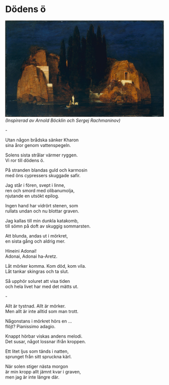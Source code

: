 # Dödens ö

![Dödens Ö - Böcklin](dödensö.jpg)
_(Inspirerad av Arnold Böcklin och Sergej Rachmaninov)_

\-

Utan någon brådska sänker Kharon  
sina åror genom vattenspegeln.  

Solens sista strålar värmer ryggen.  
Vi ror till dödens ö.  

På stranden blandas guld och karmosin  
med öns cypressers skuggade safir.  

Jag står i fören, svept i linne,  
ren och smord med olibanumolja,  
njutande en utsökt epilog.  

Ingen hand har vidrört stenen, som  
rullats undan och nu blottar graven.  

Jag kallas till min dunkla katakomb,  
till sömn på doft av skuggig sommarsten.  

Att blunda, andas ut i mörkret,  
en sista gång och aldrig mer.  

Hineini Adonai!  
Adonai, Adonai ha-Aretz.  

Låt mörker komma. Kom död, kom vila.  
Låt tankar skingras och ta slut.  

Så upphör soluret att visa tiden  
och hela livet har med det mätts ut.  

\-

Allt är tystnad. Allt är mörker.  
Men allt är inte alltid som man trott.  

Någonstans i mörkret hörs en ...  
flöjt? Pianissimo adagio.  

Knappt hörbar viskas andens melodi.  
Det susar, något lossnar ifrån kroppen.  

Ett litet ljus som tänds i natten,  
sprunget från sitt spruckna kärl.  

När solen stiger nästa morgon  
är min kropp allt jämnt kvar i graven,  
men jag är inte längre där.  
